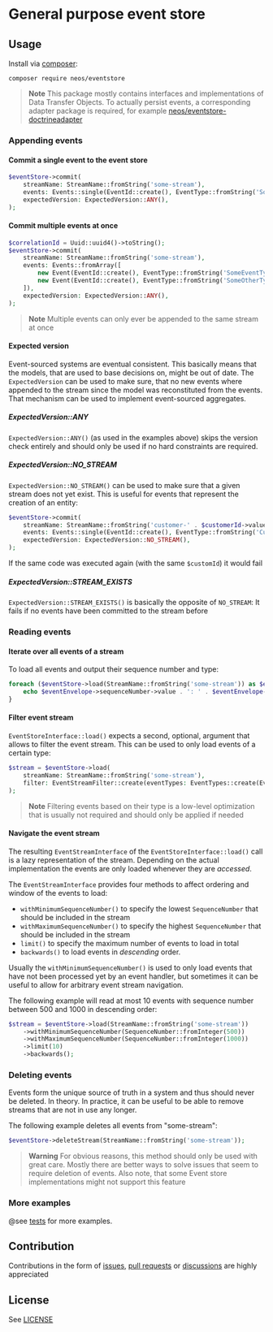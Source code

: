 # General purpose event store

## Usage

Install via [composer](https://getcomposer.org):

```shell
composer require neos/eventstore
```

> **Note**
> This package mostly contains interfaces and implementations of Data Transfer Objects. To actually persist events,
> a corresponding adapter package is required, for example [neos/eventstore-doctrineadapter](https://github.com/neos/eventstore-doctrineadapter)

### Appending events

#### Commit a single event to the event store

```php
$eventStore->commit(
    streamName: StreamName::fromString('some-stream'),
    events: Events::single(EventId::create(), EventType::fromString('SomeEventType'), EventData::fromString('{"foo": "bar"}'), EventMetadata::none()),
    expectedVersion: ExpectedVersion::ANY(),
);
```

#### Commit multiple events at once

```php
$correlationId = Uuid::uuid4()->toString();
$eventStore->commit(
    streamName: StreamName::fromString('some-stream'),
    events: Events::fromArray([
        new Event(EventId::create(), EventType::fromString('SomeEventType'), EventData::fromString('foo'), EventMetadata::fromArray(['correlationId' => $correlationId])),
        new Event(EventId::create(), EventType::fromString('SomeOtherType'), EventData::fromString('bar'), EventMetadata::fromArray(['correlationId' => $correlationId])),
    ]),
    expectedVersion: ExpectedVersion::ANY(),
);
```

> **Note**
> Multiple events can only ever be appended to the same stream at once

#### Expected version

Event-sourced systems are eventual consistent. This basically means that the models, that are used to base decisions on, might be out of date.
The `ExpectedVersion` can be used to make sure, that no new events where appended to the stream since the model was reconstituted from the events.
That mechanism can be used to implement event-sourced aggregates.

##### ExpectedVersion::ANY

`ExpectedVersion::ANY()` (as used in the examples above) skips the version check entirely and should only be used if no hard constraints are required.

##### ExpectedVersion::NO_STREAM

`ExpectedVersion::NO_STREAM()` can be used to make sure that a given stream does not yet exist.
This is useful for events that represent the creation of an entity:

```php
$eventStore->commit(
    streamName: StreamName::fromString('customer-' . $customerId->value),
    events: Events::single(EventId::create(), EventType::fromString('CustomerHasSignedUp'), EventData::fromString($customerData->toJson()), EventMetadata::none()),
    expectedVersion: ExpectedVersion::NO_STREAM(),
);
```

If the same code was executed again (with the same `$customId`) it would fail

##### ExpectedVersion::STREAM_EXISTS

`ExpectedVersion::STREAM_EXISTS()` is basically the opposite of `NO_STREAM`: It fails if no events have been committed to the stream before

### Reading events

#### Iterate over all events of a stream

To load all events and output their sequence number and type:

```php
foreach ($eventStore->load(StreamName::fromString('some-stream')) as $eventEnvelope) {
    echo $eventEnvelope->sequenceNumber->value . ': ' . $eventEnvelope->event->type->value . PHP_EOL;
}
```

#### Filter event stream

`EventStoreInterface::load()` expects a second, optional, argument that allows to filter the event stream.
This can be used to only load events of a certain type:

```php
$stream = $eventStore->load(
    streamName: StreamName::fromString('some-stream'),
    filter: EventStreamFilter::create(eventTypes: EventTypes::create(EventType::fromString('SomeEventType')))
);
```

> **Note**
> Filtering events based on their type is a low-level optimization that is usually not required and should only be applied if needed

#### Navigate the event stream

The resulting `EventStreamInterface` of the `EventStoreInterface::load()` call is a lazy representation of the stream.
Depending on the actual implementation the events are only loaded whenever they are *accessed*.

The `EventStreamInterface` provides four methods to affect ordering and window of the events to load:

* `withMinimumSequenceNumber()` to specify the lowest `SequenceNumber` that should be included in the stream
* `withMaximumSequenceNumber()` to specify the highest `SequenceNumber` that should be included in the stream
* `limit()` to specify the maximum number of events to load in total
* `backwards()` to load events in *descending* order.

Usually the `withMinimumSequenceNumber()` is used to only load events that have not been processed yet by an event handler,
but sometimes it can be useful to allow for arbitrary event stream navigation.

The following example will read at most 10 events with sequence number between 500 and 1000 in descending order:

```php
$stream = $eventStore->load(StreamName::fromString('some-stream'))
    ->withMinimumSequenceNumber(SequenceNumber::fromInteger(500))
    ->withMaximumSequenceNumber(SequenceNumber::fromInteger(1000))
    ->limit(10)
    ->backwards();
```

### Deleting events

Events form the unique source of truth in a system and thus should never be deleted.
In theory.
In practice, it can be useful to be able to remove streams that are not in use any longer.

The following example deletes all events from "some-stream":

```php
$eventStore->deleteStream(StreamName::fromString('some-stream'));
```

> **Warning** For obvious reasons, this method should only be used with great care.
> Mostly there are better ways to solve issues that seem to require deletion of events.
> Also note, that some Event store implementations might not support this feature

### More examples

@see [tests](tests) for more examples.

## Contribution

Contributions in the form of [issues](https://github.com/neos/eventstore/issues), [pull requests](https://github.com/neos/eventstore/pulls) or [discussions](https://github.com/neos/eventstore/discussions) are highly appreciated

## License

See [LICENSE](./LICENSE)